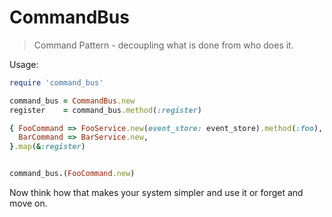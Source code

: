 # CommandBus

> Command Pattern - decoupling what is done from who does it.


Usage:

```ruby
require 'command_bus'

command_bus = CommandBus.new
register    = command_bus.method(:register)

{ FooCommand => FooService.new(event_store: event_store).method(:foo),
  BarCommand => BarService.new,
}.map(&:register)


command_bus.(FooCommand.new)

```

Now think how that makes your system simpler and use it or forget and move on.
